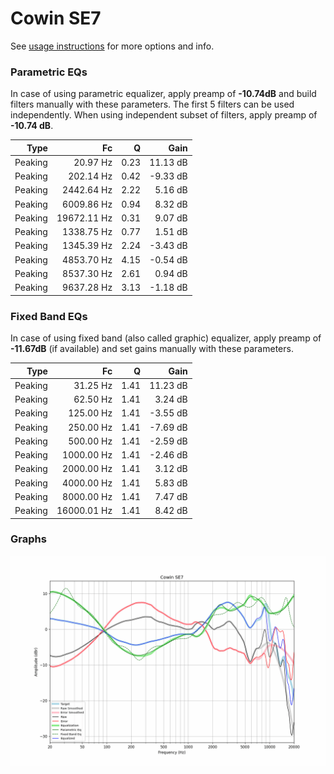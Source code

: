 # Cowin SE7
See [usage instructions](https://github.com/jaakkopasanen/AutoEq#usage) for more options and info.

### Parametric EQs
In case of using parametric equalizer, apply preamp of **-10.74dB** and build filters manually
with these parameters. The first 5 filters can be used independently.
When using independent subset of filters, apply preamp of **-10.74 dB**.

| Type    | Fc          |    Q | Gain     |
|--------:|------------:|-----:|---------:|
| Peaking | 20.97 Hz    | 0.23 | 11.13 dB |
| Peaking | 202.14 Hz   | 0.42 | -9.33 dB |
| Peaking | 2442.64 Hz  | 2.22 | 5.16 dB  |
| Peaking | 6009.86 Hz  | 0.94 | 8.32 dB  |
| Peaking | 19672.11 Hz | 0.31 | 9.07 dB  |
| Peaking | 1338.75 Hz  | 0.77 | 1.51 dB  |
| Peaking | 1345.39 Hz  | 2.24 | -3.43 dB |
| Peaking | 4853.70 Hz  | 4.15 | -0.54 dB |
| Peaking | 8537.30 Hz  | 2.61 | 0.94 dB  |
| Peaking | 9637.28 Hz  | 3.13 | -1.18 dB |

### Fixed Band EQs
In case of using fixed band (also called graphic) equalizer, apply preamp of **-11.67dB**
(if available) and set gains manually with these parameters.

| Type    | Fc          |    Q | Gain     |
|--------:|------------:|-----:|---------:|
| Peaking | 31.25 Hz    | 1.41 | 11.23 dB |
| Peaking | 62.50 Hz    | 1.41 | 3.24 dB  |
| Peaking | 125.00 Hz   | 1.41 | -3.55 dB |
| Peaking | 250.00 Hz   | 1.41 | -7.69 dB |
| Peaking | 500.00 Hz   | 1.41 | -2.59 dB |
| Peaking | 1000.00 Hz  | 1.41 | -2.46 dB |
| Peaking | 2000.00 Hz  | 1.41 | 3.12 dB  |
| Peaking | 4000.00 Hz  | 1.41 | 5.83 dB  |
| Peaking | 8000.00 Hz  | 1.41 | 7.47 dB  |
| Peaking | 16000.01 Hz | 1.41 | 8.42 dB  |

### Graphs
![](./Cowin%20SE7.png)